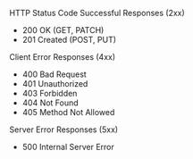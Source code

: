 HTTP Status Code
Successful Responses (2xx)
- 200 OK (GET, PATCH)
- 201 Created (POST, PUT)

Client Error Responses (4xx)
- 400 Bad Request
- 401 Unauthorized
- 403 Forbidden
- 404 Not Found
- 405 Method Not Allowed

Server Error Responses (5xx)
- 500 Internal Server Error